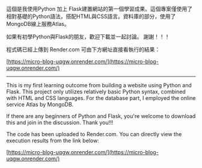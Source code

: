 這個是我使用Python 加上 Flask建置網站的第一個學習成果。這個專案僅使用了相對基礎的Python語法，搭配HTML與CSS語言。資料庫的部分，使用了MongoDB線上服務Atlas。

如果有初學Python與Flask的朋友，歡迎下載並一起討論。
謝謝！！！

程式碼已經上傳到 Render.com
可由下方網址直接看執行的結果：

[https://micro-blog-uqgw.onrender.com/](https://micro-blog-uqgw.onrender.com/)

***

This is my first learning outcome from building a website using Python and Flask. This project only utilizes relatively basic Python syntax, combined with HTML and CSS languages. For the database part, I employed the online service Atlas by MongoDB.

If there are any beginners of Python and Flask, you're welcome to download this and join in the discussion.
Thank you!!!

The code has been uploaded to Render.com.
You can directly view the execution results from the link below:

[https://micro-blog-uqgw.onrender.com/](https://micro-blog-uqgw.onrender.com/)
